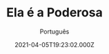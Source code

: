 ---
id: '82093228-fe76-4b26-8ea5-b11dcea6d3b1'
type: 'movie' # Filme, Série, Anime
title: "Ela é a Poderosa"
synopsis: ["Rachel (Lindsay Lohan) é uma adolescente problemática, que vive trazendo problemas para sua mãe, Lilly (Felicity Huffman). Sem saber o que fazer com a filha, Lilly decide apelar para uma decisão extrema: ir para a fazenda de sua mãe, Georgia (Jane Fonda), algo que ela tinha prometido a si mesma jamais fazer. Georgia é uma mulher inflexível, que segue regras rígidas de moral, bons costumes e trabalho duro. Juntas, Georgia, Lilly e Rachel descobrem antigos segredos de família e reatam os laços que foram um dia quebrados.",
]
originalTitle: "Georgia Rule"
date: '2021-04-05T19:23:02.000Z'
update: '2021-04-05T19:23:02.000Z'
releaseDate: '2007-05-11T03:00:00.000Z'
imdb:
  rating: '5.9' # 8.5
  id: '' # tt0470752
duration: '1h 53 Min'
trailer:
  urls: [
    'tdG7UdD0XtY&list=PLOPGgE2tw-q8n5pVo86SrLU26fAC2JF1y',
  ]
tags: ['720p']
genre: ['Comédia', 'Drama'] #
quality: 'WEB-DL' # BluRay, WEB-DL, HDTV, WEB-DL4K, WEB-DLe
format: 'Mkv' # MKV, MP4, TS
audio: 'Português, Inglês' # Dublado, Legendado, Dual Audio, Dub & Leg
subtitle: 'Português' # Português, inglês,
size: '3.81 GB' # 4.8 GB
audioQuality: 10
videoQuality: 10
directors: []
#  - name: 'Lana Wachowski'
#    image: ''
#  - name: 'Lilly Wachowski'
#    image: ''
cast: []
#  - name: 'Keanu Reeves'
#    image: ''
#    characterName: 'Neo'
writers: []
#  - name: ''
#    image: ''
maturityRating:
  age: '' # L , 10, 12, 14, 16, 18
  topics: [''] # Violence, Illegal drugs, Inappropriate Language, Legal Drugs, Sexual Content, Extreme Violence
###########################################
download:
  
  - url: 'magnet:?xt=urn:btih:4a59ca188a59708cb13cb5a74617593e82f55133&dn=Ela%20%c3%a9%20a%20Poderosa%202007%20(720p-FULL)%20LAPUMiA&tr=udp%3a%2f%2ftracker.opentrackr.org%3a1337%2fannounce&tr=udp%3a%2f%2ftracker.openbittorrent.com%3a80%2fannounce&tr=udp%3a%2f%2ftracker.trackerfix.com%3a80%2fannounce&tr=udp%3a%2f%2ftracker.coppersurfer.tk%3a6969%2fannounce&tr=udp%3a%2f%2ftracker.leechers-paradise.org%3a6969%2fannounce&tr=udp%3a%2f%2feddie4.nl%3a6969%2fannounce&tr=udp%3a%2f%2fp4p.arenabg.com%3a1337%2fannounce&tr=udp%3a%2f%2fexplodie.org%3a6969%2fannounce&tr=udp%3a%2f%2fzer0day.ch%3a1337%2fannounce'
    resolution: '720p' # 720p, 1080p, 4K,
    audio: 'Dual Áudio' # Dublado, Legendado, Dual Audio
    size: '' # 4.8 GB
    quality: '' # BluRay, WEB-DL
    format: '' # MKV
images:
  cover: '/assets/movies/ela-e-a-poderosa.jpg'
  background: '/assets/movies/'
---